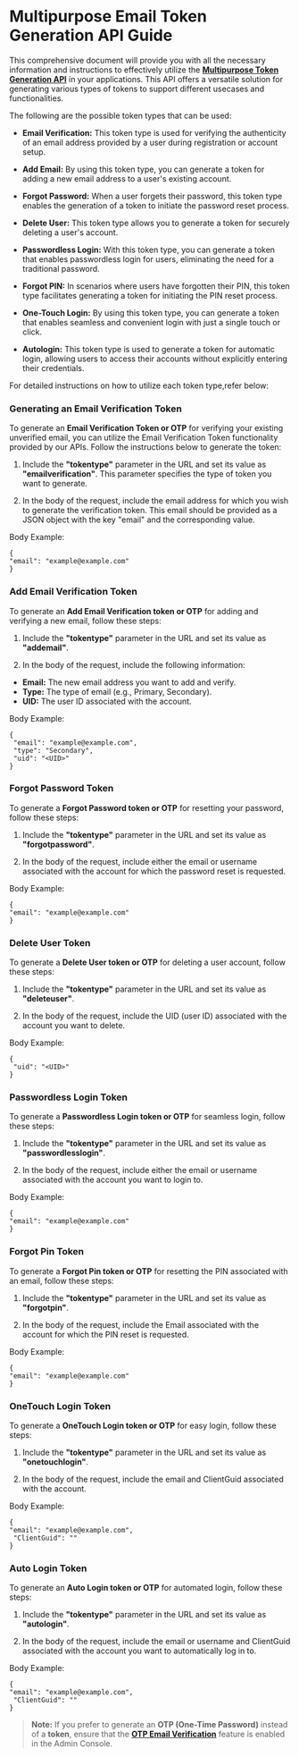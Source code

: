 # Multipurpose Email Token Generation API Guide


This comprehensive document will provide you with all the necessary information and instructions to effectively utilize the [**Multipurpose Token Generation API**](/api/v2/customer-identity-api/account/multipurpose-token-and-sms-otp-generation-api/multipurpose-email-token-generation/) in your applications. This API offers a versatile solution for generating various types of tokens to support different usecases and functionalities.

The following are the possible token types that can be used:


- **Email Verification:** This token type is used for verifying the authenticity of an email address provided by a user during registration or account setup.


- **Add Email:** By using this token type, you can generate a token for adding a new email address to a user's existing account.


- **Forgot Password:** When a user forgets their password, this token type enables the generation of a token to initiate the password reset process.


- **Delete User:** This token type allows you to generate a token for securely deleting a user's account.


- **Passwordless Login:** With this token type, you can generate a token that enables passwordless login for users, eliminating the need for a traditional password.


- **Forgot PIN:** In scenarios where users have forgotten their PIN, this token type facilitates generating a token for initiating the PIN reset process.


- **One-Touch Login:** By using this token type, you can generate a token that enables seamless and convenient login with just a single touch or click.


- **Autologin:** This token type is used to generate a token for automatic login, allowing users to access their accounts without explicitly entering their credentials.


For detailed instructions on how to utilize each token type,refer below:

### Generating an Email Verification Token

To generate an **Email Verification Token or OTP** for verifying your existing unverified email, you can utilize the Email Verification Token functionality provided by our APIs. Follow the instructions below to generate the token:

1. Include the **"tokentype"** parameter in the URL and set its value as **"emailverification"**. This parameter specifies the type of token you want to generate.

2. In the body of the request, include the email address for which you wish to generate the verification token. This email should be provided as a JSON object with the key "email" and the corresponding value.

Body Example:
```
{
"email": "example@example.com"
}
```

### Add Email Verification Token

To generate an **Add Email Verification token or OTP** for adding and verifying a new email, follow these steps:

1. Include the **"tokentype"** parameter in the URL and set its value as **"addemail"**.

2. In the body of the request, include the following information:
  - **Email:** The new email address you want to add and verify.
  - **Type:** The type of email (e.g., Primary, Secondary).
  - **UID:** The user ID associated with the account.

Body Example:
```
{ 
 "email": "example@example.com",
 "type": "Secondary", 
 "uid": "<UID>" 
}
```

### Forgot Password Token

To generate a **Forgot Password token or OTP** for resetting your password, follow these steps:

1. Include the **"tokentype"** parameter in the URL and set its value as **"forgotpassword"**.

2. In the body of the request, include either the email or username associated with the account for which the password reset is requested.

Body Example:
```
{ 
"email": "example@example.com"
}
```

### Delete User Token

To generate a **Delete User token or OTP** for deleting a user account, follow these steps:

1. Include the **"tokentype"** parameter in the URL and set its value as **"deleteuser"**.

2. In the body of the request, include the UID (user ID) associated with the account you want to delete.

Body Example:
```
{
 "uid": "<UID>" 
}
```

### Passwordless Login Token

To generate a **Passwordless Login token or OTP** for seamless login, follow these steps:

1. Include the **"tokentype"** parameter in the URL and set its value as **"passwordlesslogin"**.

2. In the body of the request, include either the email or username associated with the account you want to login to.

Body Example:
```
{ 
"email": "example@example.com"
}
```

### Forgot Pin Token

To generate a **Forgot Pin token or OTP** for resetting the PIN associated with an email, follow these steps:

1. Include the **"tokentype"** parameter in the URL and set its value as **"forgotpin"**.

2. In the body of the request, include the Email associated with the account for which the PIN reset is requested.

Body Example:
```
{ 
"email": "example@example.com"
}
```

### OneTouch Login Token

To generate a **OneTouch Login token or OTP** for easy login, follow these steps:

1. Include the **"tokentype"** parameter in the URL and set its value as **"onetouchlogin"**.

2. In the body of the request, include the email and ClientGuid associated with the account.

Body Example:
```
{ 
"email": "example@example.com",
 "ClientGuid": ""
}
```

### Auto Login Token

To generate an **Auto Login token or OTP** for automated login, follow these steps:

1. Include the **"tokentype"** parameter in the URL and set its value as **"autologin"**.

2. In the body of the request, include the email or username and ClientGuid associated with the account you want to automatically log in to.

Body Example:
```
{ 
"email": "example@example.com",
 "ClientGuid": ""
}
```

> **Note:**  If you prefer to generate an **OTP (One-Time Password)** instead of a **token**, ensure that the [**OTP Email Verification**](https://adminconsole.loginradius.com/platform-configuration/identity-workflow/verification-workflow/email-workflow) feature is enabled in the Admin Console.




